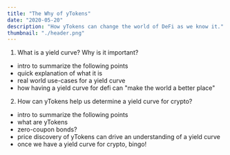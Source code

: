 ```yaml
---
title: "The Why of yTokens"
date: "2020-05-20"
description: "How yTokens can change the world of DeFi as we know it."
thumbnail: "./header.png"
---
```


1. What is a yield curve? Why is it important?

- intro to summarize the following points
- quick explanation of what it is
- real world use-cases for a yield curve
- how having a yield curve for defi can "make the world a better place"

2. How can yTokens help us determine a yield curve for crypto?

- intro to summarize the following points
- what are yTokens
- zero-coupon bonds?
- price discovery of yTokens can drive an understanding of a yield curve
- once we have a yield curve for crypto, bingo!

